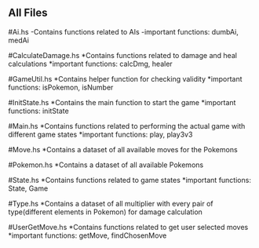 
## All Files
#Ai.hs
-Contains functions related to AIs
-important functions: dumbAi, medAi

#CalculateDamage.hs
*Contains functions related to damage and heal calculations
*important functions: calcDmg, healer

#GameUtil.hs
*Contains helper function for checking validity
*important functions: isPokemon, isNumber

#InitState.hs
*Contains the main function to start the game
*important functions: initState

#Main.hs
*Contains functions related to performing the actual game with different game states
*important functions: play, play3v3

#Move.hs
*Contains a dataset of all available moves for the Pokemons

#Pokemon.hs
*Contains a dataset of all available Pokemons

#State.hs
*Contains functions related to game states
*important functions: State, Game

#Type.hs
*Contains a dataset of all multiplier with every pair of type(different elements in Pokemon) for damage calculation

#UserGetMove.hs
*Contains functions related to get user selected moves
*important functions: getMove, findChosenMove
